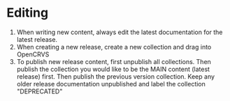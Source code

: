 # Editing

1. When writing new content, always edit the latest documentation for the latest release.
2. When creating a new release, create a new collection and drag into OpenCRVS
3. To publish new release content, first unpublish all collections.  Then publish the collection you would like to be the MAIN content (latest release) first.  Then publish the previous version collection.  Keep any older release documentation unpublished and label the collection "DEPRECATED"
